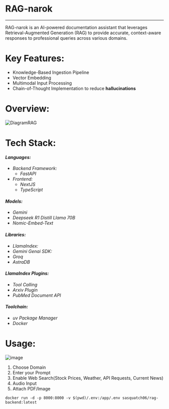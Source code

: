 <h1>RAG-narok</h1>

---

RAG-narok is an AI-powered documentation assistant that leverages Retrieval-Augmented Generation (RAG) to provide accurate, context-aware responses to professional queries across various domains.

# Key Features:
- Knowledge-Based Ingestion Pipeline 
- Vector Embedding
- Multimodal Input Processing
- Chain-of-Thought Implementation to reduce <strong>hallucinations</strong>
# Overview:
![DiagramRAG](https://github.com/user-attachments/assets/a298c9a8-5687-4ed2-9d90-21020b1baffc)

# Tech Stack:
#### *Languages:*
- *Backend Framework:*  
  - *FastAPI* 
- *Frontend:*  
	- *NextJS*  
	- *TypeScript*  
#### *Models:*
- *Gemini*  
- *Deepseek R1 Distill Llama 70B* 
- *Nomic-Embed-Text*  
#### *Libraries:*
- *LlamaIndex:*  
- *Gemini Genai SDK:*  
- *Groq*  
- *AstraDB*  
#### *LlamaIndex Plugins:*
- *Tool Calling*  
- *Arxiv Plugin*  
- *PubMed Document API*   
#### *Toolchain:*
- *uv Package Manager* 
- *Docker* 
# Usage:
![image](https://github.com/user-attachments/assets/1c859ebf-e0eb-48d9-9cf9-efb268b7144c)

1. Choose Domain
2. Enter your Prompt
3. Enable Web Search(Stock Prices, Weather, API Requests, Current News)
4. Audio Input
5. Attach PDF/Image

```
docker run -d -p 8000:8000 -v $(pwd)/.env:/app/.env sasquatch06/rag-backend:latest
```
